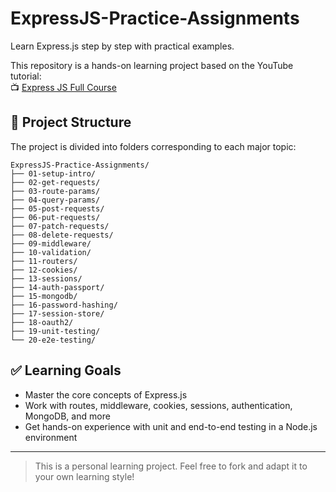 # ExpressJS-Practice-Assignments
Learn Express.js step by step with practical examples.

This repository is a hands-on learning project based on the YouTube tutorial:  
📺 [Express JS Full Course](https://www.youtube.com/watch?v=nH9E25nkk3I)

## 📁 Project Structure

The project is divided into folders corresponding to each major topic:

```
ExpressJS-Practice-Assignments/
├── 01-setup-intro/
├── 02-get-requests/
├── 03-route-params/
├── 04-query-params/
├── 05-post-requests/
├── 06-put-requests/
├── 07-patch-requests/
├── 08-delete-requests/
├── 09-middleware/
├── 10-validation/
├── 11-routers/
├── 12-cookies/
├── 13-sessions/
├── 14-auth-passport/
├── 15-mongodb/
├── 16-password-hashing/
├── 17-session-store/
├── 18-oauth2/
├── 19-unit-testing/
└── 20-e2e-testing/

````

## ✅ Learning Goals

* Master the core concepts of Express.js
* Work with routes, middleware, cookies, sessions, authentication, MongoDB, and more
* Get hands-on experience with unit and end-to-end testing in a Node.js environment

---

> This is a personal learning project. Feel free to fork and adapt it to your own learning style!

